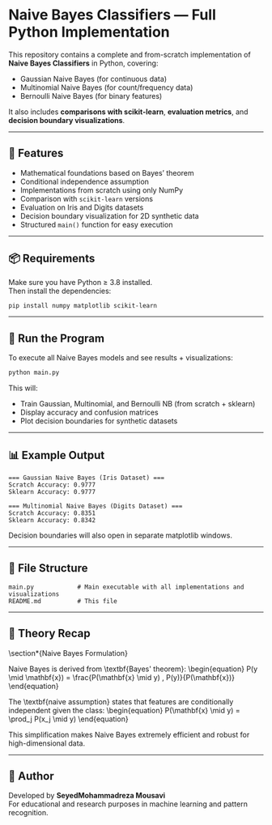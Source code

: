 # Naive Bayes Classifiers — Full Python Implementation

This repository contains a complete and from-scratch implementation of **Naive Bayes Classifiers** in Python, covering:

- Gaussian Naive Bayes (for continuous data)
- Multinomial Naive Bayes (for count/frequency data)
- Bernoulli Naive Bayes (for binary features)

It also includes **comparisons with scikit-learn**, **evaluation metrics**, and **decision boundary visualizations**.

---

## 🧠 Features

- Mathematical foundations based on Bayes’ theorem
- Conditional independence assumption
- Implementations from scratch using only NumPy
- Comparison with `scikit-learn` versions
- Evaluation on Iris and Digits datasets
- Decision boundary visualization for 2D synthetic data
- Structured `main()` function for easy execution

---

## 📦 Requirements

Make sure you have Python ≥ 3.8 installed.  
Then install the dependencies:

```bash
pip install numpy matplotlib scikit-learn
```

---

## 🚀 Run the Program

To execute all Naive Bayes models and see results + visualizations:

```bash
python main.py
```

This will:
- Train Gaussian, Multinomial, and Bernoulli NB (from scratch + sklearn)
- Display accuracy and confusion matrices
- Plot decision boundaries for synthetic datasets

---

## 📊 Example Output

```
=== Gaussian Naive Bayes (Iris Dataset) ===
Scratch Accuracy: 0.9777
Sklearn Accuracy: 0.9777

=== Multinomial Naive Bayes (Digits Dataset) ===
Scratch Accuracy: 0.8351
Sklearn Accuracy: 0.8342
```

Decision boundaries will also open in separate matplotlib windows.

---

## 🧩 File Structure

```
main.py            # Main executable with all implementations and visualizations
README.md          # This file
```

---

## 🧠 Theory Recap

\section*{Naive Bayes Formulation}

Naive Bayes is derived from \textbf{Bayes' theorem}:
\begin{equation}
P(y \mid \mathbf{x}) = \frac{P(\mathbf{x} \mid y) \, P(y)}{P(\mathbf{x})}
\end{equation}

The \textbf{naive assumption} states that features are conditionally independent given the class:
\begin{equation}
P(\mathbf{x} \mid y) = \prod_j P(x_j \mid y)
\end{equation}

This simplification makes Naive Bayes extremely efficient and robust for high-dimensional data.

---

## 🧰 Author

Developed by **SeyedMohammadreza Mousavi**  
For educational and research purposes in machine learning and pattern recognition.

